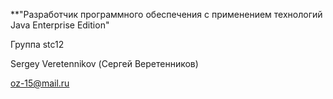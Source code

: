 **"Разработчик программного обеспечения с применением технологий Java Enterprise Edition"

Группа stc12

Sergey Veretennikov (Сергей Веретенников)

oz-15@mail.ru
